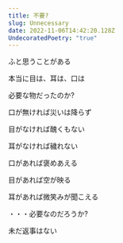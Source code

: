 ```yaml
---
title: 不要?
slug: Unnecessary
date: 2022-11-06T14:42:20.128Z
UndecoratedPoetry: "true"
---
```

ふと思うことがある

本当に目は、耳は、口は

必要な物だったのか?

口が無ければ災いは降らず

目がなければ醜くもない

耳がなければ穢れない

口があれば褒めあえる

目があれば空が映る

耳があれば微笑みが聞こえる

・・・必要なのだろうか?

未だ返事はない

